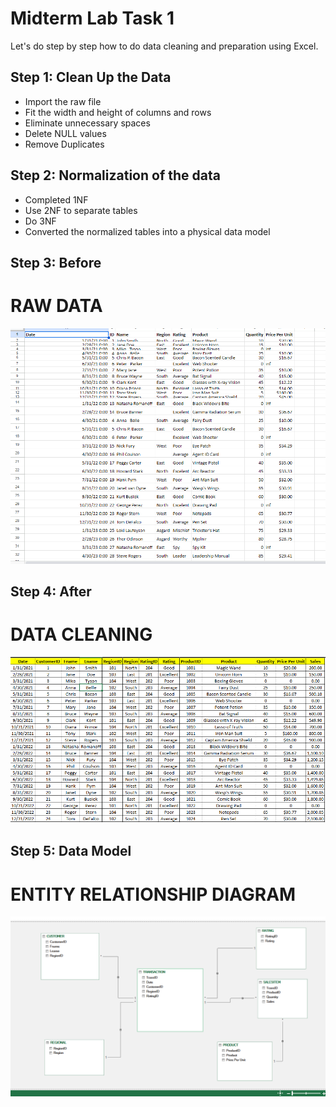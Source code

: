 
# Midterm Lab Task 1
Let's do step by step how to do data cleaning and preparation using Excel.

## Step 1: Clean Up the Data
 - Import the raw file
 - Fit the width and height of columns and rows
 - Eliminate unnecessary spaces
 - Delete NULL values
 - Remove Duplicates

## Step 2: Normalization of the data
 - Completed 1NF
 - Use 2NF to separate tables
 - Do 3NF
 - Converted the normalized tables into a physical data model
 
## Step 3: Before
# RAW DATA
![screenshot](/Midterm%20Task%201/Images/DataRAW.png)

## Step 4: After
# DATA CLEANING
![screenshot](/Midterm%20Task%201/Images/Data%20Cleaning.png)

## Step 5: Data Model
 # ENTITY RELATIONSHIP DIAGRAM
![screenshot](/Midterm%20Task%201/Images/ERD.ss.png)
